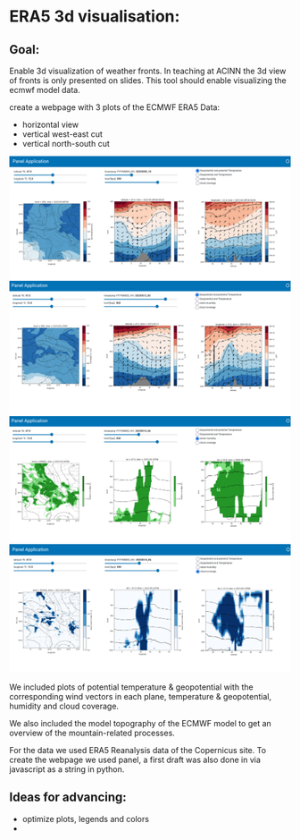 # ERA5 3d visualisation:
## Goal:
Enable 3d visualization of weather fronts. In teaching at ACINN the 3d view of fronts 
is only presented on slides. This tool should enable visualizing the ecmwf model data.

create a webpage with 3 plots of the ECMWF ERA5 Data: 
-  horizontal view
-  vertical west-east cut
-  vertical north-south cut 

![Alt text](/screenshots/era5_vis_0509_18.png?raw=true "advancing cold front to austria")
![Alt text](/screenshots/era5_vis_0512_00.png?raw=true "low southwest of austria")
![Alt text](/screenshots/era5_vis_0510_06_hum.png?raw=true "humidity chart")
![Alt text](/screenshots/era5_vis_cc.png?raw=true "cloud cover chart")


We included plots of potential temperature & geopotential with the corresponding wind vectors 
in each plane, temperature & geopotential, humidity and cloud coverage.

We also included the model topography of the ECMWF model to get an overview of the
mountain-related processes. 

For the data we used ERA5 Reanalysis data of the Copernicus site.
To create the webpage we used panel, a first draft was also done in via javascript as a string 
in python.


## Ideas for advancing:
-  optimize plots, legends and colors
-  
